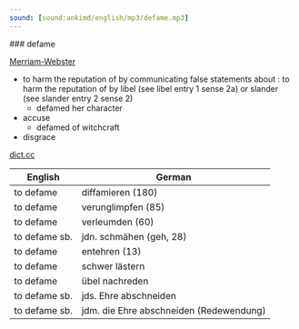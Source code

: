 ```yaml
---
sound: [sound:ankimd/english/mp3/defame.mp3]
---
```


\### defame

[Merriam-Webster](https://www.merriam-webster.com/dictionary/defame)

- to harm the reputation of by communicating false statements about : to harm the reputation of by libel (see libel entry 1 sense 2a) or slander (see slander entry 2 sense 2)
    - defamed her character
- accuse
    - defamed of witchcraft
- disgrace

[dict.cc](https://www.dict.cc/defame)

| English        | German       |
| -------------- | ------------ |
| to defame | diffamieren (180) |
| to defame | verunglimpfen (85) |
| to defame | verleumden (60) |
| to defame sb. | jdn. schmähen (geh, 28) |
| to defame | entehren (13) |
| to defame | schwer lästern |
| to defame | übel nachreden |
| to defame sb. | jds. Ehre abschneiden |
| to defame sb. | jdm. die Ehre abschneiden (Redewendung) |
